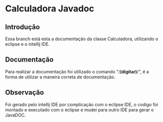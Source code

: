 # Calculadora Javadoc
## Introdução
Essa branch está esta a documentação da classe Calculadora, utilizando o eclipse e o intellij IDE.
## Documentação
Para realizar a documentação foi utilizado o comando "/**(digitar)**/", é a forma de utilizar a maneira correta de documentação.
## Observação
Foi gerado pelo intellij IDE por complicação com o eclipse IDE, o codigo foi montado e executado com o eclipse e mudei para outro IDE para gerar o JavaDOC. 
